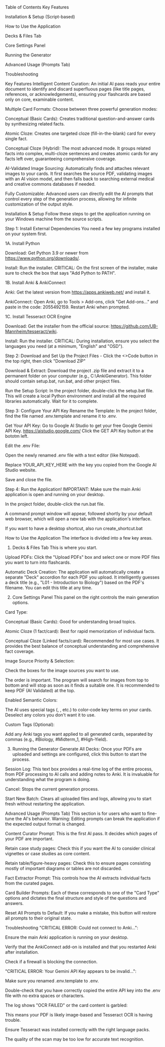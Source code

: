 Table of Contents
Key Features

Installation & Setup (Script-based)

How to Use the Application

Decks & Files Tab

Core Settings Panel

Running the Generator

Advanced Usage (Prompts Tab)

Troubleshooting

Key Features
Intelligent Content Curation: An initial AI pass reads your entire document to identify and discard superfluous pages (like title pages, references, or acknowledgements), ensuring your flashcards are based only on core, examinable content.

Multiple Card Formats: Choose between three powerful generation modes:

Conceptual (Basic Cards): Creates traditional question-and-answer cards by synthesizing related facts.

Atomic Cloze: Creates one targeted cloze (fill-in-the-blank) card for every single fact.

Conceptual Cloze (Hybrid): The most advanced mode. It groups related facts into complex, multi-cloze sentences and creates atomic cards for any facts left over, guaranteeing comprehensive coverage.

AI-Validated Image Sourcing: Automatically finds and attaches relevant images to your cards. It first searches the source PDF, validating images with an AI vision model, and then falls back to searching external medical and creative commons databases if needed.

Fully Customizable: Advanced users can directly edit the AI prompts that control every step of the generation process, allowing for infinite customization of the output style.


Installation & Setup 
Follow these steps to get the application running on your Windows machine from the source scripts.

Step 1: Install External Dependencies
You need a few key programs installed on your system first.

1A. Install Python

Download: Get Python 3.9 or newer from https://www.python.org/downloads/.

Install: Run the installer. CRITICAL: On the first screen of the installer, make sure to check the box that says "Add Python to PATH".

1B. Install Anki & AnkiConnect

Anki: Get the latest version from https://apps.ankiweb.net/ and install it.

AnkiConnect: Open Anki, go to Tools > Add-ons, click "Get Add-ons..." and paste in the code: 2055492159. Restart Anki when prompted.

1C. Install Tesseract OCR Engine

Download: Get the installer from the official source: https://github.com/UB-Mannheim/tesseract/wiki.

Install: Run the installer. CRITICAL: During installation, ensure you select the languages you need (at a minimum, "English" and "OSD").

Step 2: Download and Set Up the Project Files - Click the <>Code button in the top right, then click "Download ZIP"

Download & Extract: Download the project .zip file and extract it to a permanent folder on your computer (e.g., C:\AnkiGenerator). This folder should contain setup.bat, run.bat, and other project files.

Run the Setup Script: In the project folder, double-click the setup.bat file. This will create a local Python environment and install all the required libraries automatically. Wait for it to complete.

Step 3: Configure Your API Key
Rename the Template: In the project folder, find the file named .env.template and rename it to .env.

Get Your API Key: Go to Google AI Studio to get your free Google Gemini API Key. https://aistudio.google.com/
Click the GET API Key button at the bototm left.

Edit the .env File:

Open the newly renamed .env file with a text editor (like Notepad).

Replace YOUR_API_KEY_HERE with the key you copied from the Google AI Studio website.

Save and close the file.

Step 4: Run the Application!
IMPORTANT: Make sure the main Anki application is open and running on your desktop.

In the project folder, double-click the run.bat file.

A command prompt window will appear, followed shortly by your default web browser, which will open a new tab with the application's interface.

If you want to have a desktop shortcut, also run create_shortcut.bat




How to Use the Application
The interface is divided into a few key areas.

1. Decks & Files Tab
This is where you start.

Upload PDFs: Click the "Upload PDFs" box and select one or more PDF files you want to turn into flashcards.

Automatic Deck Creation: The application will automatically create a separate "Deck" accordion for each PDF you upload. It intelligently guesses a deck title (e.g., "L01 - Introduction to Biology") based on the PDF's filename. You can edit this title at any time.

2. Core Settings Panel
This panel on the right controls the main generation options.

Card Type:

Conceptual (Basic Cards): Good for understanding broad topics.

Atomic Cloze (1 fact/card): Best for rapid memorization of individual facts.

Conceptual Cloze (Linked facts/card): Recommended for most use cases. It provides the best balance of conceptual understanding and comprehensive fact coverage.

Image Source Priority & Selection:

Check the boxes for the image sources you want to use.

The order is important. The program will search for images from top to bottom and will stop as soon as it finds a suitable one. It is recommended to keep PDF (AI Validated) at the top.

Enabled Semantic Colors:

The AI uses special tags (<pos>, <neg>, etc.) to color-code key terms on your cards. Deselect any colors you don't want it to use.



Custom Tags (Optional):

Add any Anki tags you want applied to all generated cards, separated by commas (e.g., #Biology, #Midterm_1, #High-Yield).



3. Running the Generator
Generate All Decks: Once your PDFs are uploaded and settings are configured, click this button to start the process.

Session Log: This text box provides a real-time log of the entire process, from PDF processing to AI calls and adding notes to Anki. It is invaluable for understanding what the program is doing.

Cancel: Stops the current generation process.

Start New Batch: Clears all uploaded files and logs, allowing you to start fresh without restarting the application.



Advanced Usage (Prompts Tab)
This section is for users who want to fine-tune the AI's behavior. Warning: Editing prompts can break the application if the expected output format is changed.

Content Curator Prompt: This is the first AI pass. It decides which pages of your PDF are important.

Retain case study pages: Check this if you want the AI to consider clinical vignettes or case studies as core content.

Retain table/figure-heavy pages: Check this to ensure pages consisting mostly of important diagrams or tables are not discarded.

Fact Extractor Prompt: This controls how the AI extracts individual facts from the curated pages.

Card Builder Prompts: Each of these corresponds to one of the "Card Type" options and dictates the final structure and style of the questions and answers.

Reset All Prompts to Default: If you make a mistake, this button will restore all prompts to their original state.




Troubleshooting
"CRITICAL ERROR: Could not connect to Anki...":

Ensure the main Anki application is running on your desktop.

Verify that the AnkiConnect add-on is installed and that you restarted Anki after installation.

Check if a firewall is blocking the connection.

"CRITICAL ERROR: Your Gemini API Key appears to be invalid...":

Make sure you renamed .env.template to .env.

Double-check that you have correctly copied the entire API key into the .env file with no extra spaces or characters.

The log shows "OCR FAILED" or the card content is garbled:

This means your PDF is likely image-based and Tesseract OCR is having trouble.

Ensure Tesseract was installed correctly with the right language packs.

The quality of the scan may be too low for accurate text recognition.
